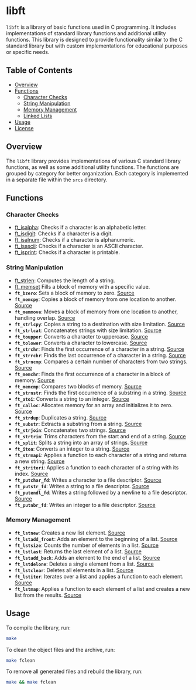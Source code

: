 # libft

`libft` is a library of basic functions used in C programming. It includes implementations of standard library functions and additional utility functions. This library is designed to provide functionality similar to the C standard library but with custom implementations for educational purposes or specific needs.

## Table of Contents

- [Overview](#overview)
- [Functions](#functions)
  - [Character Checks](#character-checks)
  - [String Manipulation](#string-manipulation)
  - [Memory Management](#memory-management)
  - [Linked Lists](#linked-lists)
- [Usage](#usage)
- [License](#license)

## Overview

The `libft` library provides implementations of various C standard library functions, as well as some additional utility functions. The functions are grouped by category for better organization. Each category is implemented in a separate file within the `srcs` directory.

## Functions

### Character Checks

- [ft_isalpha](srcs/charChecksAndConvert/ft_isalpha.c): Checks if a character is an alphabetic letter.
- [ft_isdigit](srcs/charChecksAndConvert/ft_isdigit.c): Checks if a character is a digit.
- [ft_isalnum](srcs/charChecksAndConvert/ft_isalnum.c): Checks if a character is alphanumeric.
- [ft_isascii](srcs/charChecksAndConvert/ft_isascii.c): Checks if a character is an ASCII character.
- [ft_isprint](srcs/charChecksAndConvert/ft_isprint.c): Checks if a character is printable.

### String Manipulation

- [ft_strlen](srcs/strManipulation/ft_strlen.c): Computes the length of a string.
- [ft_memset](srcs/strManipulation/ft_memset.c) Fills a block of memory with a specific value.
- **`ft_bzero`**: Sets a block of memory to zero. [Source](srcs/ft_bzero.c)
- **`ft_memcpy`**: Copies a block of memory from one location to another. [Source](srcs/ft_memcpy.c)
- **`ft_memmove`**: Moves a block of memory from one location to another, handling overlap. [Source](srcs/ft_memmove.c)
- **`ft_strlcpy`**: Copies a string to a destination with size limitation. [Source](srcs/ft_strlcpy.c)
- **`ft_strlcat`**: Concatenates strings with size limitation. [Source](srcs/ft_strlcat.c)
- **`ft_toupper`**: Converts a character to uppercase. [Source](srcs/ft_toupper.c)
- **`ft_tolower`**: Converts a character to lowercase. [Source](srcs/ft_tolower.c)
- **`ft_strchr`**: Finds the first occurrence of a character in a string. [Source](srcs/ft_strchr.c)
- **`ft_strrchr`**: Finds the last occurrence of a character in a string. [Source](srcs/ft_strrchr.c)
- **`ft_strncmp`**: Compares a certain number of characters from two strings. [Source](srcs/ft_strncmp.c)
- **`ft_memchr`**: Finds the first occurrence of a character in a block of memory. [Source](srcs/ft_memchr.c)
- **`ft_memcmp`**: Compares two blocks of memory. [Source](srcs/ft_memcmp.c)
- **`ft_strnstr`**: Finds the first occurrence of a substring in a string. [Source](srcs/ft_strnstr.c)
- **`ft_atoi`**: Converts a string to an integer. [Source](srcs/ft_atoi.c)
- **`ft_calloc`**: Allocates memory for an array and initializes it to zero. [Source](srcs/ft_calloc.c)
- **`ft_strdup`**: Duplicates a string. [Source](srcs/ft_strdup.c)
- **`ft_substr`**: Extracts a substring from a string. [Source](srcs/ft_substr.c)
- **`ft_strjoin`**: Concatenates two strings. [Source](srcs/ft_strjoin.c)
- **`ft_strtrim`**: Trims characters from the start and end of a string. [Source](srcs/ft_strtrim.c)
- **`ft_split`**: Splits a string into an array of strings. [Source](srcs/ft_split.c)
- **`ft_itoa`**: Converts an integer to a string. [Source](srcs/ft_itoa.c)
- **`ft_strmapi`**: Applies a function to each character of a string and returns a new string. [Source](srcs/ft_strmapi.c)
- **`ft_striteri`**: Applies a function to each character of a string with its index. [Source](srcs/ft_striteri.c)
- **`ft_putchar_fd`**: Writes a character to a file descriptor. [Source](srcs/ft_putchar_fd.c)
- **`ft_putstr_fd`**: Writes a string to a file descriptor. [Source](srcs/ft_putstr_fd.c)
- **`ft_putendl_fd`**: Writes a string followed by a newline to a file descriptor. [Source](srcs/ft_putendl_fd.c)
- **`ft_putnbr_fd`**: Writes an integer to a file descriptor. [Source](srcs/ft_putnbr_fd.c)

### Memory Management

- **`ft_lstnew`**: Creates a new list element. [Source](srcs/ft_lstnew.c)
- **`ft_lstadd_front`**: Adds an element to the beginning of a list. [Source](srcs/ft_lstadd_front.c)
- **`ft_lstsize`**: Counts the number of elements in a list. [Source](srcs/ft_lstsize.c)
- **`ft_lstlast`**: Returns the last element of a list. [Source](srcs/ft_lstlast.c)
- **`ft_lstadd_back`**: Adds an element to the end of a list. [Source](srcs/ft_lstadd_back.c)
- **`ft_lstdelone`**: Deletes a single element from a list. [Source](srcs/ft_lstdelone.c)
- **`ft_lstclear`**: Deletes all elements in a list. [Source](srcs/ft_lstclear.c)
- **`ft_lstiter`**: Iterates over a list and applies a function to each element. [Source](srcs/ft_lstiter.c)
- **`ft_lstmap`**: Applies a function to each element of a list and creates a new list from the results. [Source](srcs/ft_lstmap.c)

## Usage

To compile the library, run:

```sh
make
```

To clean the object files and the archive, run:

```sh
make fclean
```

To remove all generated files and rebuild the library, run:

```sh
make && make fclean
```
